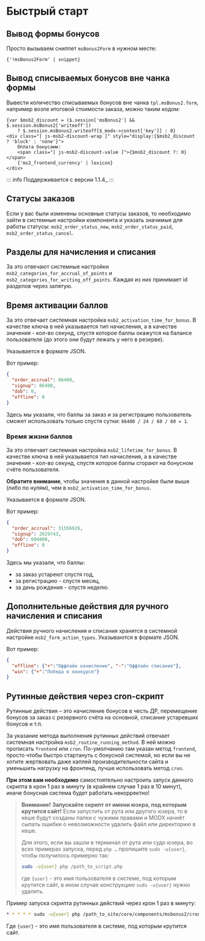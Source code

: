 # Быстрый старт

## Вывод формы бонусов

Просто вызываем сниппет `msBonus2Form` в нужном месте:

```fenom
{'!msBonus2Form' | snippet}
```

## Вывод списываемых бонусов вне чанка формы

Вывести количество списываемых бонусов вне чанка `tpl.msBonus2.form`, например возле итоговой стоимости заказа, можно таким кодом:

```fenom
{var $msb2_discount = ($.session['msBonus2'] && $.session.msBonus2['writeoff'])
    ? $.session.msBonus2.writeoff[$_modx->context['key']] : 0}
<div class="[ js-msb2-discount-wrap ]" style="display:{$msb2_discount ? 'block' : 'none'}">
    Оплата бонусами:
    <span class="[ js-msb2-discount-value ]">{$msb2_discount ?: 0}</span>
    {'ms2_frontend_currency' | lexicon}
</div>
```

::: info
Поддерживается с версии 1.1.4_
:::

## Статусы заказов

Если у вас были изменены основные статусы заказов, то необходимо зайти в системные настройки компонента и указать значимые для работы статусы: `msb2_order_status_new`, `msb2_order_status_paid`, `msb2_order_status_cancel`.

## Разделы для начисления и списания

За это отвечают системные настройки `msb2_categories_for_accrual_of_points` и `msb2_categories_for_writing_off_points`.
Каждая из них принимает id разделов через запятую.

## Время активации баллов

За это отвечает системная настройка `msb2_activation_time_for_bonus`. В качестве ключа в ней указывается тип начисления, а в качестве значения - кол-во секунд, спустя которое баллы окажутся на балансе пользователя (до этого они будут лежать у него в резерве).

Указывается в формате JSON.

Вот пример:

```json
{
  "order_accrual": 86400,
  "signup": 86400,
  "dob": 0,
  "offline": 0
}
```

Здесь мы указали, что баллы за заказ и за регистрацию пользователь сможет использовать только спустя сутки: `86400 / 24 / 60 / 60 = 1`.

### Время жизни баллов

За это отвечает системная настройка `msb2_lifetime_for_bonus`. В качестве ключа в ней указывается тип начисления, а в качестве значения - кол-во секунд, спустя которое баллы сгорают на бонусном счёте пользователя.

**Обратите внимание**, чтобы значения в данной настройке были выше (либо по нулям), чем в `msb2_activation_time_for_bonus`.

Указывается в формате JSON.

Вот пример:

```json
{
  "order_accrual": 31556926,
  "signup": 2629743,
  "dob": 604800,
  "offline": 0
}
```

Здесь мы указали, что баллы:

- за заказ устареют спустя год,
- за регистрацию - спустя месяц,
- за день рождения - спустя неделю.

## Дополнительные действия для ручного начисления и списания

Действия ручного начисления и списания хранятся в системной настройке `msb2_form_action_types`.
Указываются в формате JSON.

Вот пример:

```json
{
  "offline": {"+":"Оффлайн начисление", "-":"Оффлайн списание"},
  "win": {"+":"Победа в конкурсе"}
}
```

## Рутинные действия через cron-скрипт

Рутинные действия – это начисление бонусов в честь ДР, перемещение бонусов за заказ с резервного счёта на основной, списание устаревших бонусов и т.п.

За указание метода выполнения рутинных действий отвечает системная настройка `msb2_routine_running_method`. В ней можно прописать `frontend` или `cron`.
По-умолчанию там указан метод `frontend`, просто чтобы быстро стартануть с бонусной системой, но если вы не хотите жертвовать даже каплей производительности сайта и уменьшить нагрузку на фронтенд, лучше использовать метод `cron`.

**При этом вам необходимо** самостоятельно настроить запуск данного скрипта в крон 1 раз в минуту (в крайнем случае 1 раз в 10 минут), иначе бонусная система будет работать некорректно!

> **Внимание!**
> **Запускайте скрипт от имени юзера, под которым крутится сайт!**
> Если запустить от рута или другого юзера, то в кеше будут созданы папки с чужими правами и MODX начнёт сыпать ошибки о невозможности удалить файл или директорию в кеше.
>
> Для этого, если вы зашли в терминал от рута или судо юзера, во всех примерах запуска, перед `php …` пропишите `sudo -u{user}`, чтобы получилось примерно так:
>
>```bash
> sudo -u{user} php /path_to_script.php
> ```
>
> где `{user}` - это имя пользователя в системе, под которым крутится сайт, в ином случае конструкцию `sudo -u{user}` нужно удалить.

Пример запуска скрипта рутинных действий через крон 1 раз в минуту:

```bash
* * * * * sudo -u{user} php /path_to_site/core/components/msbonus2/cron/routine.php
```

Где `{user}` - это имя пользователя в системе, под которым крутится сайт.
